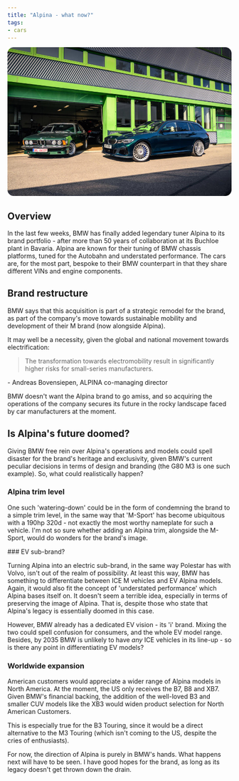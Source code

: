 ```yaml
---
title: "Alpina - what now?"
tags:
- cars
---
```

![Alpina](/emil/images/alpina.png)


## Overview

In the last few weeks, BMW has finally added legendary tuner Alpina to its brand portfolio - after more than 50 years of collaboration at its Buchloe plant in Bavaria. Alpina are known for their tuning of BMW chassis platforms, tuned for the Autobahn and understated performance. The cars are, for the most part, bespoke to their BMW counterpart in that they share different VINs and engine components.

## Brand restructure

BMW says that this acquisition is part of a strategic remodel for the brand, as part of the company's move towards sustainable mobility and development of their M brand (now alongside Alpina). 

It may well be a necessity, given the global and national movement towards electrification:

>The transformation towards electromobility result in significantly higher risks for small-series manufacturers. 

\- Andreas Bovensiepen, ALPINA co-managing director

BMW doesn't want the Alpina brand to go amiss, and so acquiring the operations of the company secures its future in the rocky landscape faced by car manufacturers at the moment.

## Is Alpina's future doomed?

Giving BMW free rein over Alpina's operations and models could spell disaster for the brand's heritage and exclusivity, given BMW's current peculiar decisions in terms of design and branding (the G80 M3 is one such example). So, what could realistically happen?

### Alpina trim level

One such 'watering-down' could be in the form of condemning the brand to a simple trim level, in the same way that 'M-Sport' has become ubiquitous with a 190hp 320d  - not exactly the most worthy nameplate for such a vehicle. I'm not so sure whether adding an Alpina trim, alongside the M-Sport, would do wonders for the brand's image.

### EV sub-brand?

Turning Alpina into an electric sub-brand, in the same way Polestar has with Volvo, isn't out of the realm of possibility. At least this way, BMW has something to differentiate between ICE M vehicles and EV Alpina models. Again, it would also fit the concept of 'understated performance' which Alpina bases itself on. It doesn't seem a terrible idea, especially in terms of preserving the image of Alpina. That is, despite those who state that Alpina's legacy is essentially doomed in this case. 

However, BMW already has a dedicated EV vision - its 'i' brand. Mixing the two could spell confusion for consumers, and the whole EV model range. Besides, by 2035 BMW is unlikely to have *any* ICE vehicles in its line-up - so is there any point in differentiating EV models? 

### Worldwide expansion

American customers would appreciate a wider range of Alpina models in North America. At the moment, the US only receives the B7, B8 and XB7. Given BMW's financial backing, the addition of the well-loved B3 and smaller CUV models like the XB3 would widen product selection for North American Customers.

This is especially true for the B3 Touring, since it would be a direct alternative to the M3 Touring (which isn't coming to the US, despite the cries of enthusiasts).

For now, the direction of Alpina is purely in BMW's hands. What happens next will have to be seen. I have good hopes for the brand, as long as its legacy doesn't get thrown down the drain.



